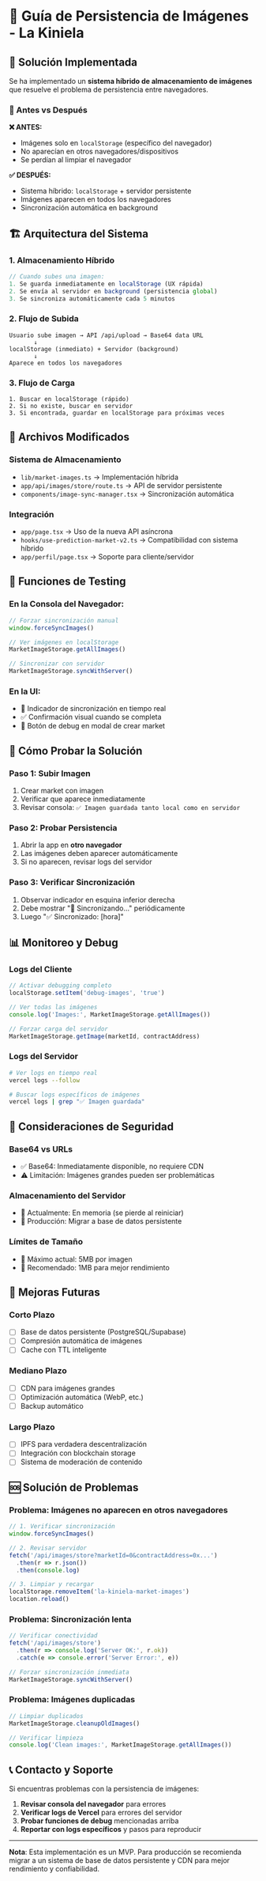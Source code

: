# 📸 Guía de Persistencia de Imágenes - La Kiniela

## 🎯 Solución Implementada

Se ha implementado un **sistema híbrido de almacenamiento de imágenes** que resuelve el problema de persistencia entre navegadores.

### 🔄 Antes vs Después

**❌ ANTES:**
- Imágenes solo en `localStorage` (específico del navegador)
- No aparecían en otros navegadores/dispositivos
- Se perdían al limpiar el navegador

**✅ DESPUÉS:**
- Sistema híbrido: `localStorage` + servidor persistente
- Imágenes aparecen en todos los navegadores
- Sincronización automática en background

## 🏗️ Arquitectura del Sistema

### 1. **Almacenamiento Híbrido**
```javascript
// Cuando subes una imagen:
1. Se guarda inmediatamente en localStorage (UX rápida)
2. Se envía al servidor en background (persistencia global)
3. Se sincroniza automáticamente cada 5 minutos
```

### 2. **Flujo de Subida**
```
Usuario sube imagen → API /api/upload → Base64 data URL
       ↓
localStorage (inmediato) + Servidor (background)
       ↓
Aparece en todos los navegadores
```

### 3. **Flujo de Carga**
```
1. Buscar en localStorage (rápido)
2. Si no existe, buscar en servidor
3. Si encontrada, guardar en localStorage para próximas veces
```

## 🔧 Archivos Modificados

### **Sistema de Almacenamiento**
- `lib/market-images.ts` → Implementación híbrida
- `app/api/images/store/route.ts` → API de servidor persistente
- `components/image-sync-manager.tsx` → Sincronización automática

### **Integración**
- `app/page.tsx` → Uso de la nueva API asíncrona
- `hooks/use-prediction-market-v2.ts` → Compatibilidad con sistema híbrido
- `app/perfil/page.tsx` → Soporte para cliente/servidor

## 🧪 Funciones de Testing

### **En la Consola del Navegador:**
```javascript
// Forzar sincronización manual
window.forceSyncImages()

// Ver imágenes en localStorage
MarketImageStorage.getAllImages()

// Sincronizar con servidor
MarketImageStorage.syncWithServer()
```

### **En la UI:**
- 🔄 Indicador de sincronización en tiempo real
- ✅ Confirmación visual cuando se completa
- 📸 Botón de debug en modal de crear market

## 🚀 Cómo Probar la Solución

### **Paso 1: Subir Imagen**
1. Crear market con imagen
2. Verificar que aparece inmediatamente
3. Revisar consola: `✅ Imagen guardada tanto local como en servidor`

### **Paso 2: Probar Persistencia**
1. Abrir la app en **otro navegador**
2. Las imágenes deben aparecer automáticamente
3. Si no aparecen, revisar logs del servidor

### **Paso 3: Verificar Sincronización**
1. Observar indicador en esquina inferior derecha
2. Debe mostrar "🔄 Sincronizando..." periódicamente
3. Luego "✅ Sincronizado: [hora]"

## 📊 Monitoreo y Debug

### **Logs del Cliente**
```javascript
// Activar debugging completo
localStorage.setItem('debug-images', 'true')

// Ver todas las imágenes
console.log('Images:', MarketImageStorage.getAllImages())

// Forzar carga del servidor
MarketImageStorage.getImage(marketId, contractAddress)
```

### **Logs del Servidor**
```bash
# Ver logs en tiempo real
vercel logs --follow

# Buscar logs específicos de imágenes
vercel logs | grep "✅ Imagen guardada"
```

## 🔐 Consideraciones de Seguridad

### **Base64 vs URLs**
- ✅ Base64: Inmediatamente disponible, no requiere CDN
- ⚠️ Limitación: Imágenes grandes pueden ser problemáticas

### **Almacenamiento del Servidor**
- 🔄 Actualmente: En memoria (se pierde al reiniciar)
- 🎯 Producción: Migrar a base de datos persistente

### **Límites de Tamaño**
- 📏 Máximo actual: 5MB por imagen
- 🚦 Recomendado: 1MB para mejor rendimiento

## 🚀 Mejoras Futuras

### **Corto Plazo**
- [ ] Base de datos persistente (PostgreSQL/Supabase)
- [ ] Compresión automática de imágenes
- [ ] Cache con TTL inteligente

### **Mediano Plazo**
- [ ] CDN para imágenes grandes
- [ ] Optimización automática (WebP, etc.)
- [ ] Backup automático

### **Largo Plazo**
- [ ] IPFS para verdadera descentralización
- [ ] Integración con blockchain storage
- [ ] Sistema de moderación de contenido

## 🆘 Solución de Problemas

### **Problema: Imágenes no aparecen en otros navegadores**
```javascript
// 1. Verificar sincronización
window.forceSyncImages()

// 2. Revisar servidor
fetch('/api/images/store?marketId=0&contractAddress=0x...')
  .then(r => r.json())
  .then(console.log)

// 3. Limpiar y recargar
localStorage.removeItem('la-kiniela-market-images')
location.reload()
```

### **Problema: Sincronización lenta**
```javascript
// Verificar conectividad
fetch('/api/images/store')
  .then(r => console.log('Server OK:', r.ok))
  .catch(e => console.error('Server Error:', e))

// Forzar sincronización inmediata
MarketImageStorage.syncWithServer()
```

### **Problema: Imágenes duplicadas**
```javascript
// Limpiar duplicados
MarketImageStorage.cleanupOldImages()

// Verificar limpieza
console.log('Clean images:', MarketImageStorage.getAllImages())
```

## 📞 Contacto y Soporte

Si encuentras problemas con la persistencia de imágenes:

1. **Revisar consola del navegador** para errores
2. **Verificar logs de Vercel** para errores del servidor
3. **Probar funciones de debug** mencionadas arriba
4. **Reportar con logs específicos** y pasos para reproducir

---

**Nota**: Esta implementación es un MVP. Para producción se recomienda migrar a un sistema de base de datos persistente y CDN para mejor rendimiento y confiabilidad. 